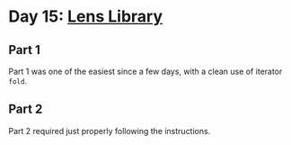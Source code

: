 # Day 15: [Lens Library](https://adventofcode.com/2023/day/15)

## Part 1

Part 1 was one of the easiest since a few days, with a clean use of iterator `fold`.

## Part 2

Part 2 required just properly following the instructions.
